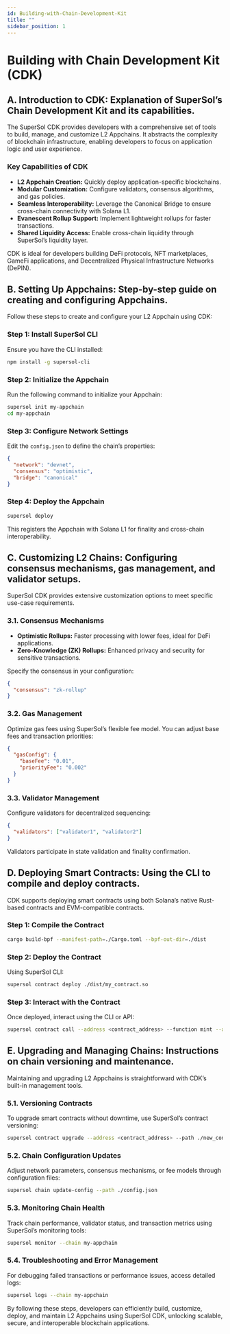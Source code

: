 ```yaml
---
id: Building-with-Chain-Development-Kit
title: ""
sidebar_position: 1
---
```


# Building with Chain Development Kit (CDK)

## A. Introduction to CDK: Explanation of SuperSol’s Chain Development Kit and its capabilities.

The SuperSol CDK provides developers with a comprehensive set of tools to build, manage, and customize L2 Appchains. It abstracts the complexity of blockchain infrastructure, enabling developers to focus on application logic and user experience.

### Key Capabilities of CDK

- **L2 Appchain Creation:** Quickly deploy application-specific blockchains.
- **Modular Customization:** Configure validators, consensus algorithms, and gas policies.
- **Seamless Interoperability:** Leverage the Canonical Bridge to ensure cross-chain connectivity with Solana L1.
- **Evanescent Rollup Support:** Implement lightweight rollups for faster transactions.
- **Shared Liquidity Access:** Enable cross-chain liquidity through SuperSol’s liquidity layer.

CDK is ideal for developers building DeFi protocols, NFT marketplaces, GameFi applications, and Decentralized Physical Infrastructure Networks (DePIN).

## B. Setting Up Appchains: Step-by-step guide on creating and configuring Appchains.

Follow these steps to create and configure your L2 Appchain using CDK:

### Step 1: Install SuperSol CLI

Ensure you have the CLI installed:

```sh
npm install -g supersol-cli
```

### Step 2: Initialize the Appchain

Run the following command to initialize your Appchain:

```sh
supersol init my-appchain
cd my-appchain
```

### Step 3: Configure Network Settings

Edit the `config.json` to define the chain’s properties:

```json
{
  "network": "devnet",
  "consensus": "optimistic",
  "bridge": "canonical"
}
```

### Step 4: Deploy the Appchain

```sh
supersol deploy
```

This registers the Appchain with Solana L1 for finality and cross-chain interoperability.

## C. Customizing L2 Chains: Configuring consensus mechanisms, gas management, and validator setups.

SuperSol CDK provides extensive customization options to meet specific use-case requirements.

### 3.1. Consensus Mechanisms

- **Optimistic Rollups:** Faster processing with lower fees, ideal for DeFi applications.
- **Zero-Knowledge (ZK) Rollups:** Enhanced privacy and security for sensitive transactions.

Specify the consensus in your configuration:

```json
{
  "consensus": "zk-rollup"
}
```

### 3.2. Gas Management

Optimize gas fees using SuperSol’s flexible fee model. You can adjust base fees and transaction priorities:

```json
{
  "gasConfig": {
    "baseFee": "0.01",
    "priorityFee": "0.002"
  }
}
```

### 3.3. Validator Management

Configure validators for decentralized sequencing:

```json
{
  "validators": ["validator1", "validator2"]
}
```

Validators participate in state validation and finality confirmation.

## D. Deploying Smart Contracts: Using the CLI to compile and deploy contracts.

CDK supports deploying smart contracts using both Solana’s native Rust-based contracts and EVM-compatible contracts.

### Step 1: Compile the Contract

```sh
cargo build-bpf --manifest-path=./Cargo.toml --bpf-out-dir=./dist
```

### Step 2: Deploy the Contract

Using SuperSol CLI:

```sh
supersol contract deploy ./dist/my_contract.so
```

### Step 3: Interact with the Contract

Once deployed, interact using the CLI or API:

```sh
supersol contract call --address <contract_address> --function mint --args 1000
```

## E. Upgrading and Managing Chains: Instructions on chain versioning and maintenance.

Maintaining and upgrading L2 Appchains is straightforward with CDK’s built-in management tools.

### 5.1. Versioning Contracts

To upgrade smart contracts without downtime, use SuperSol’s contract versioning:

```sh
supersol contract upgrade --address <contract_address> --path ./new_contract.so
```

### 5.2. Chain Configuration Updates

Adjust network parameters, consensus mechanisms, or fee models through configuration files:

```sh
supersol chain update-config --path ./config.json
```

### 5.3. Monitoring Chain Health

Track chain performance, validator status, and transaction metrics using SuperSol’s monitoring tools:

```sh
supersol monitor --chain my-appchain
```

### 5.4. Troubleshooting and Error Management

For debugging failed transactions or performance issues, access detailed logs:

```sh
supersol logs --chain my-appchain
```

By following these steps, developers can efficiently build, customize, deploy, and maintain L2 Appchains using SuperSol CDK, unlocking scalable, secure, and interoperable blockchain applications.
